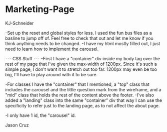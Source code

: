 # Marketing-Page

KJ-Schneider

-Set up the reset and global styles for less. I used the fun bus files as a basline to jump off of. Feel free to check that out and let me know if you think anything needs to be changed.
-I have my html mostly filled out, I just need to learn how to implement the carousel.

--- CSS Stuff ---
-First I have a "container" div inside my body tag over the rest of my page that I've given the max-width of 1200px. Since it's such a simple page, I don't want it to stretch out too far. 1200px may even be too big, I'll have to play around with it to be sure.

-For classes I have the "container" that I mentioned, a "top" class that includes the carousel and the little question mark from the wireframe, and a "mid" class that holds the rest of the content above the footer.
-I've also added a "landing" class into the same "container" div that way I can use the specificity to refer just to the landing page, as to not affect the about page.

-I only have 1 id, the "carousel" id.

Jason Cruz
